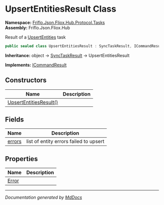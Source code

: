 ﻿<!--  
  <auto-generated>   
    The contents of this file were generated by a tool.  
    Changes to this file may be list if the file is regenerated  
  </auto-generated>   
-->

# UpsertEntitiesResult Class

**Namespace:** [Friflo.Json.Fliox.Hub.Protocol.Tasks](../index.md)  
**Assembly:** Friflo.Json.Fliox.Hub

Result of a [UpsertEntities](../UpsertEntities/index.md) task

```csharp
public sealed class UpsertEntitiesResult : SyncTaskResult, ICommandResult
```

**Inheritance:** object → [SyncTaskResult](../SyncTaskResult/index.md) → UpsertEntitiesResult

**Implements:** [ICommandResult](../../Models/ICommandResult/index.md)

## Constructors

| Name                                            | Description |
| ----------------------------------------------- | ----------- |
| [UpsertEntitiesResult()](constructors/index.md) |             |

## Fields

| Name                       | Description                            |
| -------------------------- | -------------------------------------- |
| [errors](fields/errors.md) | list of entity errors failed to upsert |

## Properties

| Name                         | Description |
| ---------------------------- | ----------- |
| [Error](properties/Error.md) |             |

___

*Documentation generated by [MdDocs](https://github.com/ap0llo/mddocs)*
